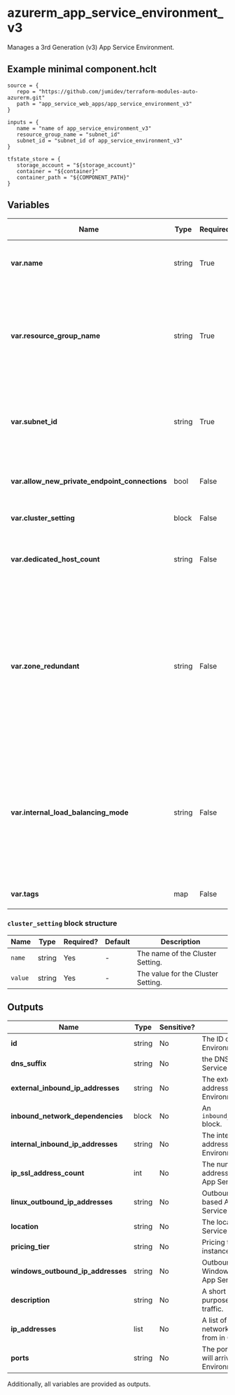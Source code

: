 # azurerm_app_service_environment_v3

Manages a 3rd Generation (v3) App Service Environment.

## Example minimal component.hclt

```hcl
source = {
   repo = "https://github.com/jumidev/terraform-modules-auto-azurerm.git" 
   path = "app_service_web_apps/app_service_environment_v3" 
}

inputs = {
   name = "name of app_service_environment_v3" 
   resource_group_name = "subnet_id" 
   subnet_id = "subnet_id of app_service_environment_v3" 
}

tfstate_store = {
   storage_account = "${storage_account}" 
   container = "${container}" 
   container_path = "${COMPONENT_PATH}" 
}

```

## Variables

| Name | Type | Required? |  Default  |  possible values |  Description |
| ---- | ---- | --------- |  ----------- | ----------- | ----------- |
| **var.name** | string | True | -  |  -  |  The name of the App Service Environment. Changing this forces a new resource to be created. | 
| **var.resource_group_name** | string | True | `subnet_id`  |  -  |  The name of the Resource Group where the App Service Environment exists. Defaults to the Resource Group of the Subnet (specified by `subnet_id`). Changing this forces a new resource to be created. | 
| **var.subnet_id** | string | True | -  |  -  |  The ID of the Subnet which the App Service Environment should be connected to. Changing this forces a new resource to be created. | 
| **var.allow_new_private_endpoint_connections** | bool | False | `True`  |  -  |  Should new Private Endpoint Connections be allowed. Defaults to `true`. | 
| **var.cluster_setting** | block | False | -  |  -  |  Zero or more `cluster_setting` blocks. | 
| **var.dedicated_host_count** | string | False | -  |  `2`  |  This ASEv3 should use dedicated Hosts. Possible values are `2`. Changing this forces a new resource to be created. | 
| **var.zone_redundant** | string | False | -  |  -  |  Set to `true` to deploy the ASEv3 with availability zones supported. Zonal ASEs can be deployed in some regions, you can refer to [Availability Zone support for App Service Environments](https://docs.microsoft.com/azure/app-service/environment/zone-redundancy). You can only set either `dedicated_host_count` or `zone_redundant` but not both. Changing this forces a new resource to be created. | 
| **var.internal_load_balancing_mode** | string | False | `None`  |  `None`, `"Web, Publishing"`  |  Specifies which endpoints to serve internally in the Virtual Network for the App Service Environment. Possible values are `None` (for an External VIP Type), and `"Web, Publishing"` (for an Internal VIP Type). Defaults to `None`. Changing this forces a new resource to be created. | 
| **var.tags** | map | False | -  |  -  |  A mapping of tags to assign to the resource. | 

### `cluster_setting` block structure

| Name | Type | Required? | Default | Description |
| ---- | ---- | --------- | ------- | ----------- |
| `name` | string | Yes | - | The name of the Cluster Setting. |
| `value` | string | Yes | - | The value for the Cluster Setting. |



## Outputs

| Name | Type | Sensitive? | Description |
| ---- | ---- | --------- | --------- |
| **id** | string | No  | The ID of the App Service Environment. | 
| **dns_suffix** | string | No  | the DNS suffix for this App Service Environment V3. | 
| **external_inbound_ip_addresses** | string | No  | The external inbound IP addresses of the App Service Environment V3. | 
| **inbound_network_dependencies** | block | No  | An `inbound_network_dependencies` block. | 
| **internal_inbound_ip_addresses** | string | No  | The internal inbound IP addresses of the App Service Environment V3. | 
| **ip_ssl_address_count** | int | No  | The number of IP SSL addresses reserved for the App Service Environment V3. | 
| **linux_outbound_ip_addresses** | string | No  | Outbound addresses of Linux based Apps in this App Service Environment V3 | 
| **location** | string | No  | The location where the App Service Environment exists. | 
| **pricing_tier** | string | No  | Pricing tier for the front end instances. | 
| **windows_outbound_ip_addresses** | string | No  | Outbound addresses of Windows based Apps in this App Service Environment V3. | 
| **description** | string | No  | A short description of the purpose of the network traffic. | 
| **ip_addresses** | list | No  | A list of IP addresses that network traffic will originate from in CIDR notation. | 
| **ports** | string | No  | The ports that network traffic will arrive to the App Service Environment V3 on. | 

Additionally, all variables are provided as outputs.

